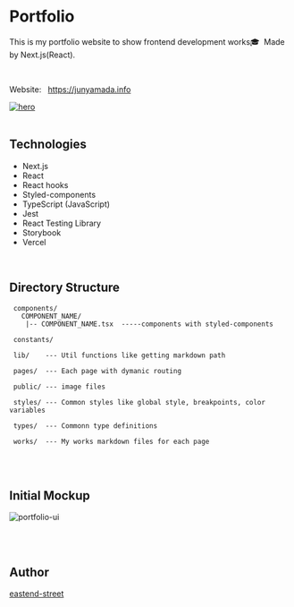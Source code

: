 # Portfolio

This is my portfolio website to show frontend development works🎓 &nbsp;Made by Next.js(React).

<br/>

Website: &nbsp; https://junyamada.info

[![hero](https://user-images.githubusercontent.com/43656115/102743280-ffc90f00-430b-11eb-9fb2-9abab11c9923.png)](https://junyamada.info)
<br/>
<br/>


## Technologies

- Next.js
- React
- React hooks
- Styled-components
- TypeScript (JavaScript)
- Jest
- React Testing Library
- Storybook
- Vercel

<br/>


## Directory Structure

```
 components/
   COMPONENT_NAME/
    |-- COMPONENT_NAME.tsx  -----components with styled-components

 constants/

 lib/    --- Util functions like getting markdown path

 pages/  --- Each page with dymanic routing

 public/ --- image files

 styles/ --- Common styles like global style, breakpoints, color variables

 types/  --- Commonn type definitions

 works/  --- My works markdown files for each page

```

<br/>
<br/>


## Initial Mockup

![portfolio-ui](https://user-images.githubusercontent.com/43656115/76182313-a3806e80-6181-11ea-8bc5-8a1634ab9c6b.png)

<br/>
<br/>


## Author

[eastend-street](https://github.com/eastend-street)

<br/>
